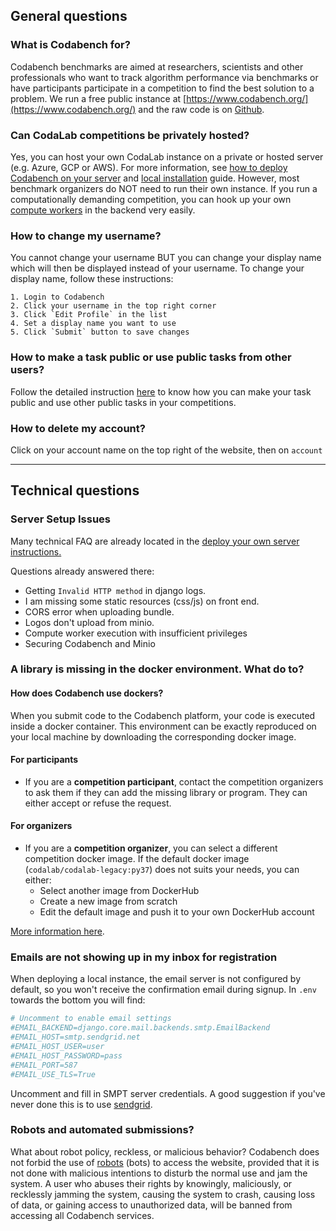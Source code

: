 
## General questions

### What is Codabench for?
Codabench benchmarks are aimed at researchers, scientists and other professionals who want to track algorithm performance via benchmarks or have participants participate in a competition to find the best solution to a problem. We run a free public instance at [https://www.codabench.org/](https://www.codabench.org/) and the raw code is on [Github](https://github.com/codalab/codabench).


### Can CodaLab competitions be privately hosted?
Yes, you can host your own CodaLab instance on a private or hosted server (e.g. Azure, GCP or AWS). For more information, see [how to deploy Codabench on your server](Developers_and_Administrators/How-to-deploy-Codabench-on-your-server.md) and [local installation](Developers_and_Administrators/Codabench-Installation.md) guide. However, most benchmark organizers do NOT need to run their own instance. If you run a computationally demanding competition, you can hook up your own [compute workers](Organizers/Running_a_benchmark/Compute-Worker-Management---Setup.md) in the backend very easily. 


### How to change my username?
You cannot change your username BUT you can change your display name which will then be displayed instead of your username. To change your display name, follow these instructions:

    1. Login to Codabench
    2. Click your username in the top right corner
    3. Click `Edit Profile` in the list
    4. Set a display name you want to use
    5. Click `Submit` button to save changes

### How to make a task public or use public tasks from other users?
Follow the detailed instruction [here](Organizers/Benchmark_Creation/Public-Tasks-and-Tasks-Sharing.md) to know how you can make your task public and use other public tasks in your competitions.

### How to delete my account?
Click on your account name on the top right of the website, then on `account`



***

## Technical questions

### Server Setup Issues
Many technical FAQ are already located in the [deploy your own server instructions.](Developers_and_Administrators/How-to-deploy-Codabench-on-your-server.md)

Questions already answered there:

- Getting `Invalid HTTP method` in django logs.
- I am missing some static resources (css/js) on front end.
- CORS error when uploading bundle.
- Logos don't upload from minio.
- Compute worker execution with insufficient privileges
- Securing Codabench and Minio


### A library is missing in the docker environment. What do to?


#### How does Codabench use dockers?
When you submit code to the Codabench platform, your code is executed inside a docker container. This environment can be exactly reproduced on your local machine by downloading the corresponding docker image.

#### For participants

- If you are a **competition participant**, contact the competition organizers to ask them if they can add the missing library or program. They can either accept or refuse the request.

#### For organizers
- If you are a **competition organizer**, you can select a different competition docker image. If the default docker image (`codalab/codalab-legacy:py37`) does not suits your needs, you can either:
    - Select another image from DockerHub
    - Create a new image from scratch
    - Edit the default image and push it to your own DockerHub account

[More information here](Organizers/Benchmark_Creation/Competition-docker-image.md).

### Emails are not showing up in my inbox for registration
When deploying a local instance, the email server is not configured by default, so you won't receive the confirmation email during signup. In `.env` towards the bottom you will find:
```ini title=".env" 
# Uncomment to enable email settings
#EMAIL_BACKEND=django.core.mail.backends.smtp.EmailBackend
#EMAIL_HOST=smtp.sendgrid.net
#EMAIL_HOST_USER=user
#EMAIL_HOST_PASSWORD=pass
#EMAIL_PORT=587
#EMAIL_USE_TLS=True
```

Uncomment and fill in SMPT server credentials. A good suggestion if you've never done this is to use [sendgrid](https://sendgrid.com/).

### Robots and automated submissions?
What about robot policy, reckless, or malicious behavior?
Codabench does not forbid the use of [robots](Developers_and_Administrators/Robot-submissions.md) (bots) to access the website, provided that it is not done with malicious intentions to disturb the normal use and jam the system. A user who abuses their rights by knowingly, maliciously, or recklessly jamming the system, causing the system to crash, causing loss of data, or gaining access to unauthorized data, will be banned from accessing all Codabench services.

